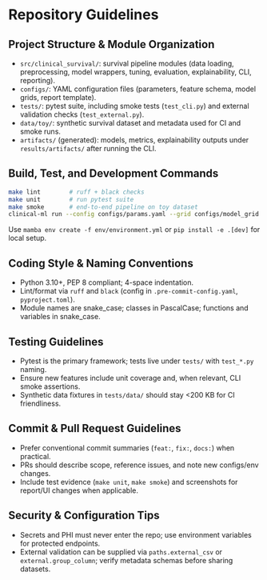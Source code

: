# Repository Guidelines

## Project Structure & Module Organization
- `src/clinical_survival/`: survival pipeline modules (data loading, preprocessing, model wrappers, tuning, evaluation, explainability, CLI, reporting).
- `configs/`: YAML configuration files (parameters, feature schema, model grids, report template).
- `tests/`: pytest suite, including smoke tests (`test_cli.py`) and external validation checks (`test_external.py`).
- `data/toy/`: synthetic survival dataset and metadata used for CI and smoke runs.
- `artifacts/` (generated): models, metrics, explainability outputs under `results/artifacts/` after running the CLI.

## Build, Test, and Development Commands
```bash
make lint        # ruff + black checks
make unit        # run pytest suite
make smoke       # end-to-end pipeline on toy dataset
clinical-ml run --config configs/params.yaml --grid configs/model_grid.yaml
```
Use `mamba env create -f env/environment.yml` or `pip install -e .[dev]` for local setup.

## Coding Style & Naming Conventions
- Python 3.10+, PEP 8 compliant; 4-space indentation.
- Lint/format via `ruff` and `black` (config in `.pre-commit-config.yaml`, `pyproject.toml`).
- Module names are snake_case; classes in PascalCase; functions and variables in snake_case.

## Testing Guidelines
- Pytest is the primary framework; tests live under `tests/` with `test_*.py` naming.
- Ensure new features include unit coverage and, when relevant, CLI smoke assertions.
- Synthetic data fixtures in `tests/data/` should stay <200 KB for CI friendliness.

## Commit & Pull Request Guidelines
- Prefer conventional commit summaries (`feat:`, `fix:`, `docs:`) when practical.
- PRs should describe scope, reference issues, and note new configs/env changes.
- Include test evidence (`make unit`, `make smoke`) and screenshots for report/UI changes when applicable.

## Security & Configuration Tips
- Secrets and PHI must never enter the repo; use environment variables for protected endpoints.
- External validation can be supplied via `paths.external_csv` or `external.group_column`; verify metadata schemas before sharing datasets.
